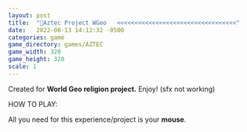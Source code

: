 ```yaml
---
layout: post
title:  "🗿Aztec Project WGeo   <<<<<<<<<<<<<<<<<<<<<<<<<<<<<<<<<<"
date:   2022-08-13 14:12:32 -0500
categories: game
game_directory: games/AZTEC
game_width: 320
game_height: 320
scale: 1
---
```


Created for **World Geo religion project.** Enjoy!  (sfx not working)

HOW TO PLAY:

All you need for this experience/project is your **mouse**.